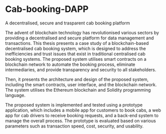 # Cab-booking-DAPP
A decentralised, secure and trasparent cab booking platform

The advent of blockchain technology has revolutionised various sectors by providing a decentralised and secure platform for data management and transactions. This thesis presents a case study of a blockchain-based decentralised cab booking system, which is designed to address the inefficiencies and trust issues that exist in traditional centralised cab booking systems. The proposed system utilises smart contracts on a blockchain network to automate the booking process, eliminate intermediaries, and provide transparency and security to all stakeholders.

Then, it presents the architecture and design of the proposed system, including the smart contracts, user interface, and the blockchain network. The system utilises the Ethereum blockchain and Solidity programming language.

The proposed system is implemented and tested using a prototype application, which includes a mobile app for customers to book cabs, a web app for cab drivers to receive booking requests, and a back-end system to manage the overall process. The prototype is evaluated based on various parameters such as transaction speed, cost, security, and usability.
